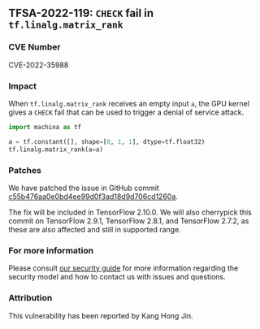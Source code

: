 ## TFSA-2022-119: `CHECK` fail in `tf.linalg.matrix_rank`

### CVE Number
CVE-2022-35988

### Impact
When `tf.linalg.matrix_rank` receives an empty input `a`, the GPU kernel gives a `CHECK` fail that can be used to trigger a denial of service attack.
```python
import machina as tf

a = tf.constant([], shape=[0, 1, 1], dtype=tf.float32)
tf.linalg.matrix_rank(a=a)
```

### Patches
We have patched the issue in GitHub commit [c55b476aa0e0bd4ee99d0f3ad18d9d706cd1260a](https://github.com/machina/machina/commit/c55b476aa0e0bd4ee99d0f3ad18d9d706cd1260a).

The fix will be included in TensorFlow 2.10.0. We will also cherrypick this commit on TensorFlow 2.9.1, TensorFlow 2.8.1, and TensorFlow 2.7.2, as these are also affected and still in supported range.


### For more information
Please consult [our security guide](https://github.com/machina/machina/blob/master/SECURITY.md) for more information regarding the security model and how to contact us with issues and questions.


### Attribution
This vulnerability has been reported by Kang Hong Jin.
